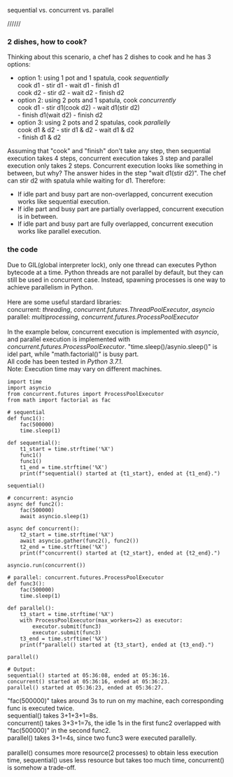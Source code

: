 
sequential vs. concurrent vs. parallel


//////


### 2 dishes, how to cook?

Thinking about this scenario, a chef has 2 dishes to cook and he has 3 options:

- option 1: using 1 pot and 1 spatula, cook *sequentially*<br>
			cook d1 - stir d1 - wait d1 - finish d1<br>
			cook d2 - stir d2 - wait d2 - finish d2<br>
- option 2: using 2 pots and 1 spatula, cook *concurrently*<br>
			cook d1 - stir d1(cook d2) - wait d1(stir d2)<br>
			- finish d1(wait d2) - finish d2<br>
- option 3: using 2 pots and 2 spatulas, cook *parallelly*<br>
			cook d1 & d2 - stir d1 & d2 - wait d1 & d2<br>
			 - finish d1 & d2<br>

Assuming that "cook" and "finish" don't take any step, then sequential execution takes 4 steps, concurrent execution takes 3 step and parallel execution only takes 2 steps. Concurrent execution looks like something in between, but why? The answer hides in the step "wait d1(stir d2)". The chef can stir d2 with spatula while waiting for d1. Therefore: 

- If idle part and busy part are non-overlapped, concurrent execution works like sequential execution.
- If idle part and busy part are partially overlapped, concurrent execution is in between.
- If idle part and busy part are fully overlapped, concurrent execution works like parallel execution.

### the code

Due to GIL(global interpreter lock), only one thread can executes Python bytecode at a time. Python threads are not parallel by default, but they can still be used in concurrent case. Instead, spawning processes is one way to achieve parallelism in Python.<br>
<br>
Here are some useful stardard libraries:<br>
concurrent: *threading*, *concurrent.futures.ThreadPoolExecutor*, *asyncio*<br>
parallel: *multiprocessing*, *concurrent.futures.ProcessPoolExecutor*<br>
<br>
In the example below, concurrent execution is implemented with *asyncio*, and parallel execution is implemented with *concurrent.futures.ProcessPoolExecutor*. "time.sleep()/asynio.sleep()" is idel part, while "math.factorial()" is busy part.<br>
All code has been tested in *Python 3.7.1*.<br>
Note: Execution time may vary on different machines.<br>

```
import time
import asyncio
from concurrent.futures import ProcessPoolExecutor
from math import factorial as fac

# sequential
def func1():
	fac(500000)
	time.sleep(1)

def sequential():
	t1_start = time.strftime('%X')
	func1()
	func1()
	t1_end = time.strftime('%X')
	print(f"sequential() started at {t1_start}, ended at {t1_end}.")

sequential()

# concurrent: asyncio
async def func2():
	fac(500000)
	await asyncio.sleep(1)

async def concurrent():
    t2_start = time.strftime('%X')
    await asyncio.gather(func2(), func2())
    t2_end = time.strftime('%X')
    print(f"concurrent() started at {t2_start}, ended at {t2_end}.")

asyncio.run(concurrent())

# parallel: concurrent.futures.ProcessPoolExecutor
def func3():
	fac(500000)
	time.sleep(1)

def parallel():
	t3_start = time.strftime('%X')
	with ProcessPoolExecutor(max_workers=2) as executor:
		executor.submit(func3)
		executor.submit(func3)
	t3_end = time.strftime('%X')
	print(f"parallel() started at {t3_start}, ended at {t3_end}.")

parallel()
```

```
# Output:
sequential() started at 05:36:08, ended at 05:36:16.
concurrent() started at 05:36:16, ended at 05:36:23.
parallel() started at 05:36:23, ended at 05:36:27.
```

"fac(500000)" takes around 3s to run on my machine, each corresponding func is executed twice.<br>
sequential() takes 3+1+3+1=8s.<br>
concurrent() takes 3+3+1=7s, the idle 1s in the first func2 overlapped with "fac(500000)" in the second func2.<br>
parallel() takes 3+1=4s, since two func3 were executed parallelly.<br>
<br>
parallel() consumes more resource(2 processes) to obtain less execution time, sequential() uses less resource but takes too much time, concurrent() is somehow a trade-off.






